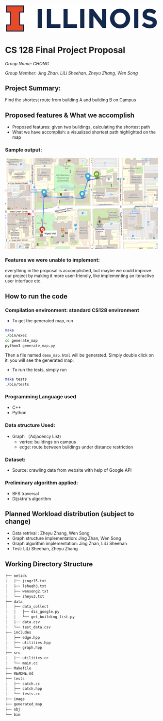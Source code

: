 ![image](https://github.com/CoulsonZhang/128-Group-Project/blob/main/image/UIUC_logo.png)
# CS 128 Final Project Proposal
_Group Name: CHONG_

_Group Member: Jing Zhan, LiLi Sheehan, Zheyu Zhang, Wen Song_

## Project Summary:
Find the shortest route from building A and building B on Campus

## Proposed features & What we accomplish
- Proposed features: given two buildings, calculating the shortest path
- What we have accomplish: a visualized shortest path highlighted on the map
### Sample output:
![image](https://github.com/CoulsonZhang/128-Group-Project/blob/main/image/demo.png)
### Features we were unable to implement: 
everything in the proposal is accomplished, but maybe we could improve our project by making it more user-friendly, like implementing an iteractive user interface etc. 

## How to run the code
### Compilation environment: standard CS128 environment
- To get the generated map, run
```bash
make
./bin/exec
cd generate_map
python3 generate_map.py
```
Then a file named `demo_map.html` will be generated. Simply double click on it, you will see the generated map.

- To run the tests, simply run
```bash
make tests
./bin/tests
```

### Programming Language used
- C++
- Python

### Data structure Used:
- Graph （Adjacency List)
    - vertex: buildings on campus
    - edge: route between buildings under distance restriction


### Dataset:
- Source: crawling data from website with help of Google API


### Preliminary algorithm applied:
- BFS traversal
- Dijsktra's algorithm


## Planned Workload distribution (subject to change)
- Data retrival : Zheyu Zhang, Wen Song
- Graph structure implementation: Jing Zhan, Wen Song 
- Graph algorithm implementation: Jing Zhan, LiLi Sheehan
- Test: LiLi Sheehan, Zheyu Zhang

## Working Directory Structure
```bash
├── netids
│   ├── jingz15.txt
│   ├── lsheeh3.txt
│   ├── wensong2.txt
│   └── zheyu3.txt
├── data
│   ├── data_collect
│   │   ├── dis_google.py
│   │   └── get_building_list.py
│   ├── data.csv
│   └── test_data.csv
├── includes
│   ├── edge.hpp
│   ├── utilities.hpp
│   └── graph.hpp
├── src
│   ├── utilities.cc
│   └── main.cc
├── Makefile
├── README.md
├── tests
│   ├── catch.cc
│   ├── catch.hpp
│   └── tests.cc
├── image
├── generated_map
├── obj
└── bin
```
